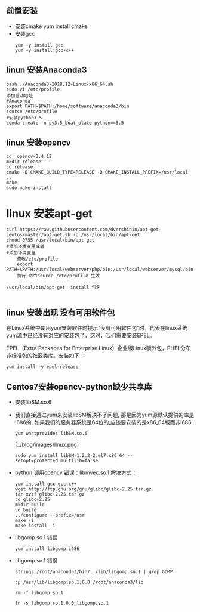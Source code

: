 ##  前置安装
  - 安装cmake yum install cmake
  - 安装gcc
      ```
      yum -y install gcc  
      yum -y install gcc-c++ 
      ```


## linun 安装Anaconda3
```
bash ./Anaconda3-2018.12-Linux-x86_64.sh
sudo vi /etc/profile
添加启动地址
#Anaconda
export PATH=$PATH:/home/software/anaconda3/bin
source /etc/profile
#安装python3.5
conda create -n py3.5_boat_plate python==3.5
```


## linux 安装opencv

```
cd  opencv-3.4.12
mkdir release
cd release
cmake -D CMAKE_BUILD_TYPE=RELEASE -D CMAKE_INSTALL_PREFIX=/usr/local ..
make
sudo make install
```


# linux 安装apt-get
```
curl https://raw.githubusercontent.com/dvershinin/apt-get-centos/master/apt-get.sh -o /usr/local/bin/apt-get
chmod 0755 /usr/local/bin/apt-get
#添加环境变量或者
#添加环境变量
    修改/etc/profile
    export PATH=$PATH:/usr/local/webserver/php/bin:/usr/local/webserver/mysql/bin
    执行 命令source /etc/profile 生效

/usr/local/bin/apt-get  install 包名


```
## linux 安装出现 没有可用软件包
在Linux系统中使用yum安装软件时提示”没有可用软件包“时，代表在linux系统yum源中已经没有对应的安装包了，这时，我们需要安装EPEL。

EPEL（Extra Packages for Enterprise Linux）企业版Linux额外包，PHEL分布非标准包的社区类库。安装如下：

`yum install -y epel-release `

## Centos7安装opencv-python缺少共享库
- 安装libSM.so.6

- 我们直接通过yum来安装libSM解决不了问题, 那是因为yum源默认提供的库是i686的, 如果我们的服务器系统是64位的,应该要安装的是x86_64版而非i686.


    `yum whatprovides libSM.so.6`

    [../blog/images/linux.png]

    `sudo yum install libSM-1.2.2-2.el7.x86_64 --setopt=protected_multilib=false`

- python 调用opencv
  错误：libmvec.so.1 
  解决方式：
  ```
  yum install gcc gcc-c++
  wget http://ftp.gnu.org/gnu/glibc/glibc-2.25.tar.gz
  tar xvzf glibc-2.25.tar.gz
  cd glibc-2.25
  mkdir build
  cd build
  ../configure --prefix=/usr
  make -i
  make install -i
  ```
- libgomp.so.1 错误
  ```
  yum install libgomp.i686
  ```
- libgomp.so.1 错误
    ```
    strings /root/anaconda3/bin/../lib/libgomp.so.1 | grep GOMP

    cp /usr/lib/libgomp.so.1.0.0 /root/anaconda3/lib
    
    rm -f libgomp.so.1
    
    ln -s libgomp.so.1.0.0 libgomp.so.1
    ```


